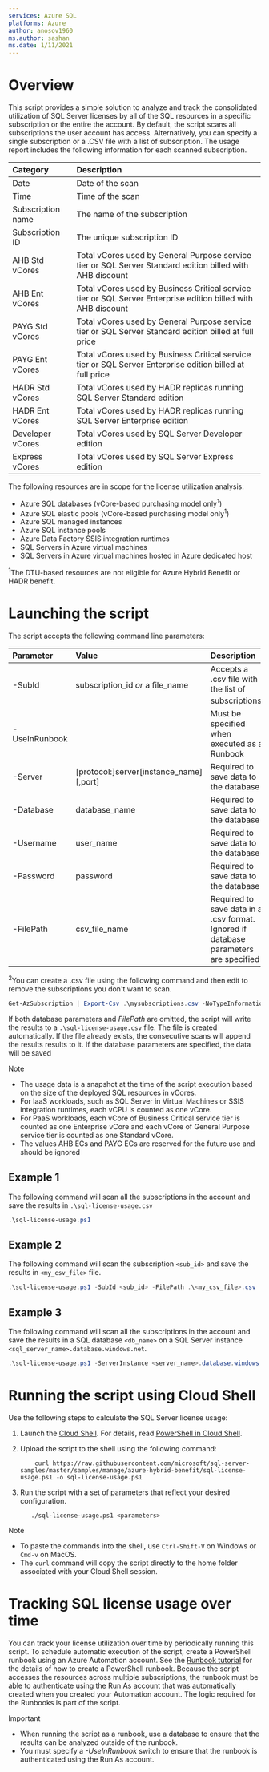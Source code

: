 ```yaml
---
services: Azure SQL
platforms: Azure
author: anosov1960
ms.author: sashan
ms.date: 1/11/2021
---
```


# Overview 

This script provides a simple solution to analyze and track the consolidated utilization of SQL Server licenses by all of the SQL resources in a specific subscription or the entire the account. By default, the script scans all subscriptions the user account has access. Alternatively, you can specify a single subscription or a .CSV file with a list of subscription. The usage report includes the following information for each scanned subscription.

| **Category** | **Description** |
|:--|:--|
|Date|Date of the scan|
|Time|Time of the scan|
|Subscription name|The name of the subscription|
|Subscription ID|The unique subscription ID|
|AHB Std vCores|Total vCores used by General Purpose service tier or SQL Server Standard edition billed with AHB discount|
|AHB Ent vCores|Total vCores used by Business Critical service tier or SQL Server Enterprise edition billed with AHB discount|
|PAYG Std vCores|Total vCores used by General Purpose service tier or SQL Server Standard edition billed at full price|
|PAYG Ent vCores|Total vCores used by Business Critical service tier or SQL Server Enterprise edition billed at full price|
|HADR Std  vCores|Total vCores used by HADR replicas running SQL Server Standard edition|
|HADR Ent vCores|Total vCores used by HADR replicas running SQL Server Enterprise edition|
|Developer vCores|Total vCores used by SQL Server Developer edition|
|Express vCores|Total vCores used by SQL Server Express edition|

The following resources are in scope for the license utilization analysis:
- Azure SQL databases (vCore-based purchasing model only<sup>1</sup>) 
- Azure SQL elastic pools (vCore-based purchasing model only<sup>1</sup>)
- Azure SQL managed instances
- Azure SQL instance pools
- Azure Data Factory SSIS integration runtimes
- SQL Servers in Azure virtual machines 
- SQL Servers in Azure virtual machines hosted in Azure dedicated host

<sup>1</sup>The DTU-based resources are not eligible for Azure Hybrid Benefit or HADR benefit. 

# Launching the script 

The script accepts the following command line parameters:

| **Parameter** | **Value** | **Description** |
|:--|:--|:--|
|-SubId|subscription_id *or* a file_name|Accepts a .csv file with the list of subscriptions<sup>2</sup>|
|-UseInRunbook||Must be specified when executed as a Runbook|
|-Server|[protocol:]server[instance_name][,port]|Required to save data to the database| 
|-Database|database_name|Required to save data to the database|
|-Username|user_name|Required to save data to the database|
|-Password|password|Required to save data to the database|
|-FilePath|csv_file_name|Required to save data in a .csv format. Ignored if database parameters are specified|

<sup>2</sup>You can create a .csv file using the following command and then edit to remove the subscriptions you don't  want to scan. 
```PowerShell
Get-AzSubscription | Export-Csv .\mysubscriptions.csv -NoTypeInformation 
```
If both database parameters and *FilePath* are omitted, the script will write the results to a `.\sql-license-usage.csv` file. The file is created automatically. If the file already exists, the consecutive scans will append the results results to it. If the database parameters are specified, the data will be saved 


>[!NOTE]
> - The usage data is a snapshot at the time of the script execution based on the size of the deployed SQL resources in vCores.
> - For IaaS workloads, such as SQL Server in Virtual Machines or SSIS integration runtimes, each vCPU is counted as one vCore.
> - For PaaS workloads, each vCore of Business Critical service tier is counted as one Enterprise vCore and each vCore of General Purpose service tier is counted as one Standard vCore.
> - The values AHB ECs and PAYG ECs are reserved for the future use and should be ignored

## Example 1

The following command will scan all the subscriptions in the account and save the results in `.\sql-license-usage.csv`

```PowerShell
.\sql-license-usage.ps1
```

## Example 2

The following command will scan the subscription `<sub_id>` and save the results in `<my_csv_file>` file.

```PowerShell
.\sql-license-usage.ps1 -SubId <sub_id> -FilePath .\<my_csv_file>.csv
```

## Example 3

The following command will scan all the subscriptions in the account and save the results in a SQL database `<db_name>` on a SQL Server instance `<sql_server_name>.database.windows.net`.

```PowerShell
.\sql-license-usage.ps1 -ServerInstance <server_name>.database.windows.net -Database <db_name> -Username <user_name> -Password $pwd
```

# Running the script using Cloud Shell

Use the following steps to calculate the SQL Server license usage:

1. Launch the [Cloud Shell](https://shell.azure.com/). For details, read [PowerShell in Cloud Shell](https://aka.ms/pscloudshell/docs).

2. Upload the script to the shell using the following command:

    ```console
        curl https://raw.githubusercontent.com/microsoft/sql-server-samples/master/samples/manage/azure-hybrid-benefit/sql-license-usage.ps1 -o sql-license-usage.ps1
    ```

3. Run the script with a set of parameters that reflect your desired configuration.

    ```console
       ./sql-license-usage.ps1 <parameters>
    ```

> [!NOTE]
> - To paste the commands into the shell, use `Ctrl-Shift-V` on Windows or `Cmd-v` on MacOS.
> - The `curl` command will copy the script directly to the home folder associated with your Cloud Shell session.

# Tracking SQL license usage over time

You can track your license utilization over time by periodically running this script. To schedule automatic execution of the script, create a PowerShell runbook using an Azure Automation account. See the [Runbook tutorial](https://docs.microsoft.com/en-us/azure/automation/learn/automation-tutorial-runbook-textual-powershell) for the details of how to create a PowerShell runbook. Because the script accesses the resources across multiple subscriptions, the runbook must be able to authenticate using the Run As account that was automatically created when you created your Automation account. The logic required for the Runbooks is part of the script. 

>[!IMPORTANT]
> - When running the script as a runbook, use a database to ensure that the results can be analyzed outside of the runbook.
> - You must specify a *-UseInRunbook* switch to ensure that the runbook is authenticated using the Run As account. 